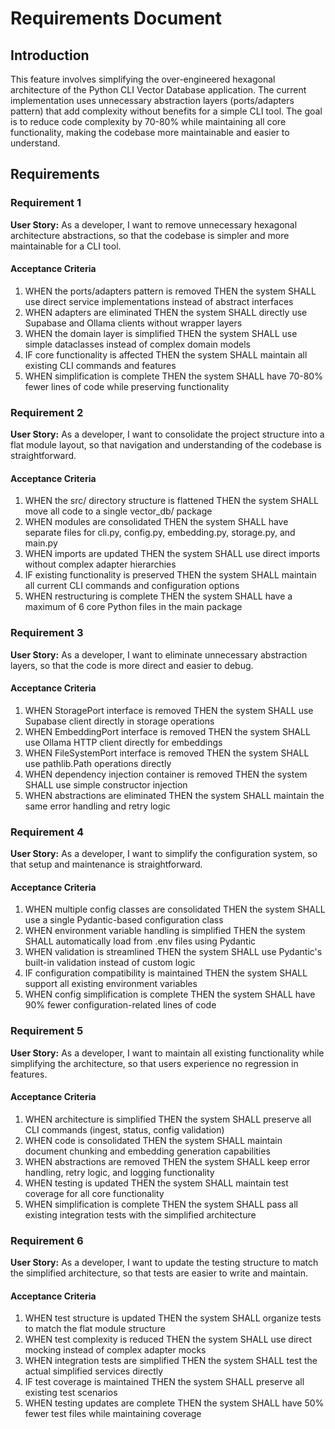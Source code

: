 # Requirements Document

## Introduction

This feature involves simplifying the over-engineered hexagonal architecture of the Python CLI Vector Database application. The current implementation uses unnecessary abstraction layers (ports/adapters pattern) that add complexity without benefits for a simple CLI tool. The goal is to reduce code complexity by 70-80% while maintaining all core functionality, making the codebase more maintainable and easier to understand.

## Requirements

### Requirement 1

**User Story:** As a developer, I want to remove unnecessary hexagonal architecture abstractions, so that the codebase is simpler and more maintainable for a CLI tool.

#### Acceptance Criteria

1. WHEN the ports/adapters pattern is removed THEN the system SHALL use direct service implementations instead of abstract interfaces
2. WHEN adapters are eliminated THEN the system SHALL directly use Supabase and Ollama clients without wrapper layers
3. WHEN the domain layer is simplified THEN the system SHALL use simple dataclasses instead of complex domain models
4. IF core functionality is affected THEN the system SHALL maintain all existing CLI commands and features
5. WHEN simplification is complete THEN the system SHALL have 70-80% fewer lines of code while preserving functionality

### Requirement 2

**User Story:** As a developer, I want to consolidate the project structure into a flat module layout, so that navigation and understanding of the codebase is straightforward.

#### Acceptance Criteria

1. WHEN the src/ directory structure is flattened THEN the system SHALL move all code to a single vector_db/ package
2. WHEN modules are consolidated THEN the system SHALL have separate files for cli.py, config.py, embedding.py, storage.py, and main.py
3. WHEN imports are updated THEN the system SHALL use direct imports without complex adapter hierarchies
4. IF existing functionality is preserved THEN the system SHALL maintain all current CLI commands and configuration options
5. WHEN restructuring is complete THEN the system SHALL have a maximum of 6 core Python files in the main package

### Requirement 3

**User Story:** As a developer, I want to eliminate unnecessary abstraction layers, so that the code is more direct and easier to debug.

#### Acceptance Criteria

1. WHEN StoragePort interface is removed THEN the system SHALL use Supabase client directly in storage operations
2. WHEN EmbeddingPort interface is removed THEN the system SHALL use Ollama HTTP client directly for embeddings
3. WHEN FileSystemPort interface is removed THEN the system SHALL use pathlib.Path operations directly
4. WHEN dependency injection container is removed THEN the system SHALL use simple constructor injection
5. WHEN abstractions are eliminated THEN the system SHALL maintain the same error handling and retry logic

### Requirement 4

**User Story:** As a developer, I want to simplify the configuration system, so that setup and maintenance is straightforward.

#### Acceptance Criteria

1. WHEN multiple config classes are consolidated THEN the system SHALL use a single Pydantic-based configuration class
2. WHEN environment variable handling is simplified THEN the system SHALL automatically load from .env files using Pydantic
3. WHEN validation is streamlined THEN the system SHALL use Pydantic's built-in validation instead of custom logic
4. IF configuration compatibility is maintained THEN the system SHALL support all existing environment variables
5. WHEN config simplification is complete THEN the system SHALL have 90% fewer configuration-related lines of code

### Requirement 5

**User Story:** As a developer, I want to maintain all existing functionality while simplifying the architecture, so that users experience no regression in features.

#### Acceptance Criteria

1. WHEN architecture is simplified THEN the system SHALL preserve all CLI commands (ingest, status, config validation)
2. WHEN code is consolidated THEN the system SHALL maintain document chunking and embedding generation capabilities
3. WHEN abstractions are removed THEN the system SHALL keep error handling, retry logic, and logging functionality
4. WHEN testing is updated THEN the system SHALL maintain test coverage for all core functionality
5. WHEN simplification is complete THEN the system SHALL pass all existing integration tests with the simplified architecture

### Requirement 6

**User Story:** As a developer, I want to update the testing structure to match the simplified architecture, so that tests are easier to write and maintain.

#### Acceptance Criteria

1. WHEN test structure is updated THEN the system SHALL organize tests to match the flat module structure
2. WHEN test complexity is reduced THEN the system SHALL use direct mocking instead of complex adapter mocks
3. WHEN integration tests are simplified THEN the system SHALL test the actual simplified services directly
4. IF test coverage is maintained THEN the system SHALL preserve all existing test scenarios
5. WHEN testing updates are complete THEN the system SHALL have 50% fewer test files while maintaining coverage
